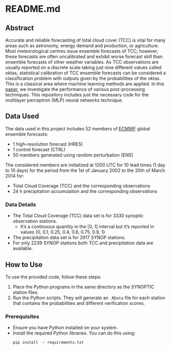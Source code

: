 # README.md

## Abstract
Accurate and reliable forecasting of total cloud cover (TCC) is vital for many areas such as astronomy, energy demand and production, or agriculture. Most meteorological centres issue ensemble forecasts of TCC; however, these forecasts are often uncalibrated and exhibit worse forecast skill than ensemble forecasts of other weather variables. As TCC observations are usually reported on a discrete scale taking just nine different values called oktas, statistical calibration of TCC ensemble forecasts can be considered a classification problem with outputs given by the probabilities of the oktas. This is a classical area where machine learning methods are applied. In this [paper](https://doi.org/10.1007/s00521-020-05139-4), we investigate the performance of various post-processing techniques. This repository includes just the necessary code for the multilayer perceptron (MLP) neural networks technique.

## Data Used
The data used in this project includes 52 members of [ECMWF](https://www.ecmwf.int/) global ensemble forecasts:
- 1 high-resolution forecast (HRES)
- 1 control forecast (CTRL)
- 50 members generated using random perturbation (ENS)

The considered members are initialized at 1200 UTC for 10 lead times (1 day to 10 days) for the period from the 1st of January 2002 to the 20th of March 2014 for:
- Total Cloud Coverage (TCC) and the corresponding observations
- 24 h precipitation accumulation and the corresponding observations

### Data Details
- The Total Cloud Coverage (TCC) data set is for 3330 synoptic observation stations.
  - It’s a continuous quantity in the [0, 1] interval but it’s reported in values {0, 0.1, 0.25, 0.4, 0.6, 0.75, 0.9, 1}
- The precipitation data set is for 2917 SYNOP stations.
- For only 2239 SYNOP stations both TCC and precipitation data are available.

## How to Use
To use the provided code, follow these steps:
1. Place the Python programs in the same directory as the SYNOPTIC station files.
2. Run the Python scripts. They will generate an `.RData` file for each station that contains the probabilities and different verification scores.

### Prerequisites
- Ensure you have Python installed on your system.
- Install the required Python libraries. You can do this using:
  ```bash
  pip install -r requirements.txt
